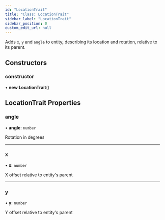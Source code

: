 ```yaml
---
id: "LocationTrait"
title: "Class: LocationTrait"
sidebar_label: "LocationTrait"
sidebar_position: 0
custom_edit_url: null
---
```


Adds `x`, `y` and `angle` to entity,
describing its location and rotation,
relative to its parent.

## Constructors

### constructor

• **new LocationTrait**()

## LocationTrait Properties

### angle

• **angle**: `number`

Rotation in degrees

___

### x

• **x**: `number`

X offset relative to entity's parent

___

### y

• **y**: `number`

Y offset relative to entity's parent
